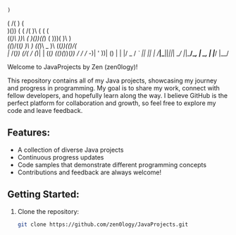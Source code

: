 
    )                                        
 ( /(                 )  (                   
 )\())  (          ( /(  )\      (  (  (     
((_)\  ))\  (      )\())((_) (   )\))( )\ )  
 _((_)/((_) )\ )  ((_)\  _   )\ ((_))\(()/(  
|_  /(_))  _(_/(  /  (_)| | ((_) (()(_))(_)) 
 / / / -_)| ' \))| () | | |/ _ \/ _` || || | 
/___|\___||_||_|  \__/  |_|\___/\__, | \_, | 
                                |___/  |__/  
                                

Welcome to JavaProjects by Zen (zen0logy)!

This repository contains all of my Java projects, showcasing my journey and progress in programming. 
My goal is to share my work, connect with fellow developers, and hopefully learn along the way. 
I believe GitHub is the perfect platform for collaboration and growth, so feel free to explore my code and leave feedback.

## Features:
- A collection of diverse Java projects
- Continuous progress updates
- Code samples that demonstrate different programming concepts
- Contributions and feedback are always welcome!

## Getting Started:
1. Clone the repository:
   ```bash
   git clone https://github.com/zen0logy/JavaProjects.git
